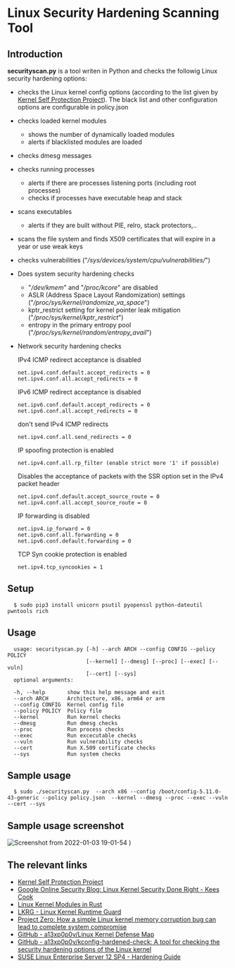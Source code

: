 # Linux Security Hardening Scanning Tool
## Introduction ##
**securityscan.py** is a tool writen in Python and checks the followig Linux security hardening options:
* checks the Linux kernel config options (according to the list given by [Kernel Self Protection Project](https://kernsec.org/wiki/index.php/Kernel_Self_Protection_Project)). The black list and other configuration options are configurable in policy.json
* checks loaded kernel modules
  * shows the number of dynamically loaded modules
  * alerts if blacklisted modules are loaded
* checks dmesg messages
* checks running processes
  * alerts if there are processes listening ports (including root processes)
  * checks if processes have executable heap and stack
* scans executables
  * alerts if they are built without PIE, relro, stack protectors,..
* scans the file system and finds X509 certificates that will expire in a year or use weak keys
* checks vulnerabilities ("*/sys/devices/system/cpu/vulnerabilities/*")
* Does system security hardening checks
  * "*/dev/kmem*" and "*/proc/kcore*" are disabled
  * ASLR (Address Space Layout Randomization) settings ("*/proc/sys/kernel/randomize_va_space*")
  * kptr_restrict setting for kernel pointer leak mitigation ("*/proc/sys/kernel/kptr_restrict*")
  * entropy in the primary entropy pool ("*/proc/sys/kernel/random/entropy_avail*")
* Network security hardening checks
    
    IPv4 ICMP redirect acceptance is disabled
    
      net.ipv4.conf.default.accept_redirects = 0
      net.ipv4.conf.all.accept_redirects = 0
    
    IPv6 ICMP redirect acceptance is disabled
      
      net.ipv6.conf.default.accept_redirects = 0
      net.ipv6.conf.all.accept_redirects = 0
    
    don't send IPv4 ICMP redirects
        
      net.ipv4.conf.all.send_redirects = 0    
    
    IP spoofing protection is enabled  
        
      net.ipv4.conf.all.rp_filter (enable strict more '1' if possible)      

    Disables the acceptance of packets with the SSR option set in the IPv4 packet header

      net.ipv4.conf.default.accept_source_route = 0
      net.ipv4.conf.all.accept_source_route = 0

    IP forwarding is disabled
      
      net.ipv4.ip_forward = 0
      net.ipv6.conf.all.forwarding = 0
      net.ipv6.conf.default.forwarding = 0

    TCP Syn cookie protection is enabled

      net.ipv4.tcp_syncookies = 1

## Setup

      $ sudo pip3 install unicorn psutil pyopenssl python-dateutil pwntools rich 

## Usage
      usage: securityscan.py [-h] --arch ARCH --config CONFIG --policy POLICY
                             [--kernel] [--dmesg] [--proc] [--exec] [--vuln]
                             [--cert] [--sys]
      optional arguments:
    
      -h, --help       show this help message and exit
      --arch ARCH      Architecture, x86, arm64 or arm
      --config CONFIG  Kernel config file
      --policy POLICY  Policy file
      --kernel         Run kernel checks
      --dmesg          Run dmesg checks
      --proc           Run process checks
      --exec           Run excecutable checks
      --vuln           Run vulnerability checks
      --cert           Run X.509 certificate checks
      --sys            Run system checks

## Sample usage ##

      $ sudo ./securityscan.py  --arch x86 --config /boot/config-5.11.0-43-generic --policy policy.json  --kernel --dmesg --proc --exec --vuln --cert --sys

## Sample usage screenshot

![Screenshot from 2022-01-03 19-01-54](https://user-images.githubusercontent.com/5366714/147969353-6c29ee38-1ef1-488c-b8dc-6bcdbb5cfdeb.png)
)

## The relevant links ##
* [Kernel Self Protection Project](https://kernsec.org/wiki/index.php/Kernel_Self_Protection_Project)
* [Google Online Security Blog: Linux Kernel Security Done Right - Kees Cook](https://security.googleblog.com/2021/08/linux-kernel-security-done-right.html)
* [Linux Kernel Modules in Rust](https://static.sched.com/hosted_files/lssna19/d6/kernel-modules-in-rust-lssna2019.pdf)
* [LKRG - Linux Kernel Runtime Guard](https://www.openwall.com/lkrg/)
* [Project Zero: How a simple Linux kernel memory corruption bug can lead to complete system compromise](https://googleprojectzero.blogspot.com/2021/10/how-simple-linux-kernel-memory.html)
* [GitHub - a13xp0p0v/Linux Kernel Defense Map](https://github.com/a13xp0p0v/linux-kernel-defence-map)
* [GitHub - a13xp0p0v/kconfig-hardened-check: A tool for checking the security hardening options of the Linux kernel](https://github.com/a13xp0p0v/kconfig-hardened-check)
* [SUSE Linux Enterprise Server 12 SP4 - Hardening Guide](https://documentation.suse.com/sles/12-SP4/pdf/book-hardening_color_en.pdf)

